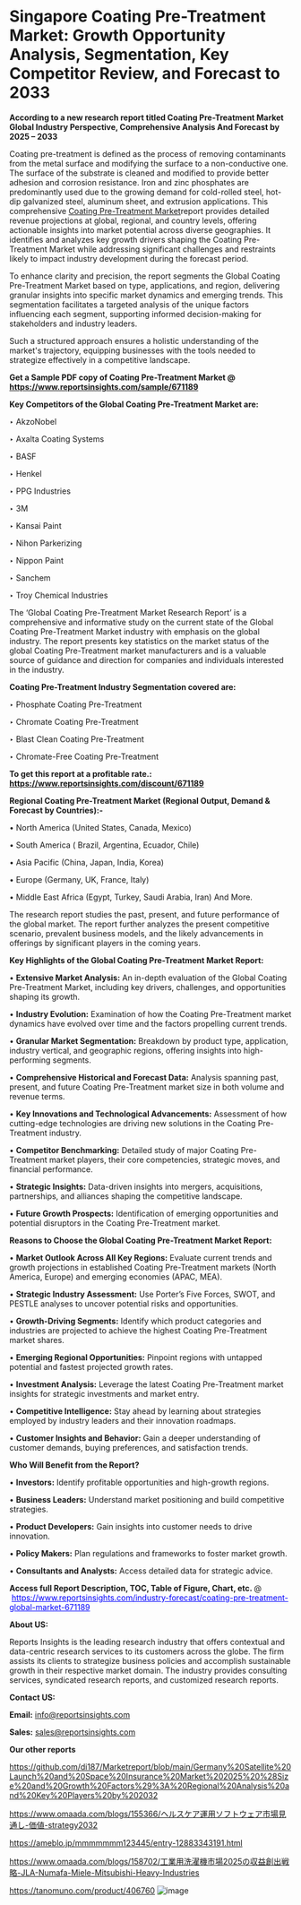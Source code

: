 # Singapore Coating Pre-Treatment Market: Growth Opportunity Analysis, Segmentation, Key Competitor Review, and Forecast to 2033

<strong>According to a new research report titled Coating Pre-Treatment Market Global Industry Perspective, Comprehensive Analysis And Forecast by 2025 – 2033</strong>

Coating pre-treatment is defined as the process of removing contaminants from the metal surface and modifying the surface to a non-conductive one. The surface of the substrate is cleaned and modified to provide better adhesion and corrosion resistance. Iron and zinc phosphates are predominantly used due to the growing demand for cold-rolled steel, hot-dip galvanized steel, aluminum sheet, and extrusion applications. This comprehensive <a href=https://www.reportsinsights.com/sample/671189>Coating Pre-Treatment Market</a>report provides detailed revenue projections at global, regional, and country levels, offering actionable insights into market potential across diverse geographies. It identifies and analyzes key growth drivers shaping the Coating Pre-Treatment Market while addressing significant challenges and restraints likely to impact industry development during the forecast period.

To enhance clarity and precision, the report segments the Global Coating Pre-Treatment Market based on type, applications, and region, delivering granular insights into specific market dynamics and emerging trends. This segmentation facilitates a targeted analysis of the unique factors influencing each segment, supporting informed decision-making for stakeholders and industry leaders.

Such a structured approach ensures a holistic understanding of the market's trajectory, equipping businesses with the tools needed to strategize effectively in a competitive landscape.

<strong>Get a Sample PDF copy of Coating Pre-Treatment Market </strong><strong>@<a href=https://www.reportsinsights.com/sample/671189 style=color:#0000ff;> https://www.reportsinsights.com/sample/671189</a></strong></font>

<strong>Key Competitors of the Global Coating Pre-Treatment Market are:</strong>

‣ AkzoNobel

‣ Axalta Coating Systems

‣ BASF

‣ Henkel

‣ PPG Industries

‣ 3M

‣ Kansai Paint

‣ Nihon Parkerizing

‣ Nippon Paint

‣ Sanchem

‣ Troy Chemical Industries

The ‘Global Coating Pre-Treatment Market Research Report’ is a comprehensive and informative study on the current state of the Global Coating Pre-Treatment Market industry with emphasis on the global industry. The report presents key statistics on the market status of the global Coating Pre-Treatment market manufacturers and is a valuable source of guidance and direction for companies and individuals interested in the industry.

<strong>Coating Pre-Treatment Industry Segmentation covered are:</strong>

‣ Phosphate Coating Pre-Treatment

‣ Chromate Coating Pre-Treatment

‣ Blast Clean Coating Pre-Treatment

‣ Chromate-Free Coating Pre-Treatment

<strong>To get this report at a profitable rate.: <a href=https://www.reportsinsights.com/discount/671189 style=color:#0000ff;>https://www.reportsinsights.com/discount/671189</a></strong></font>

<strong>Regional Coating Pre-Treatment Market (Regional Output, Demand &amp; Forecast by Countries):-</strong>

• North America (United States, Canada, Mexico)

• South America ( Brazil, Argentina, Ecuador, Chile)

• Asia Pacific (China, Japan, India, Korea)

• Europe (Germany, UK, France, Italy)

• Middle East Africa (Egypt, Turkey, Saudi Arabia, Iran) And More.

The research report studies the past, present, and future performance of the global market. The report further analyzes the present competitive scenario, prevalent business models, and the likely advancements in offerings by significant players in the coming years.

<strong>Key Highlights of the Global Coating Pre-Treatment Market Report:</strong>

• <strong>Extensive Market Analysis:</strong> An in-depth evaluation of the Global Coating Pre-Treatment Market, including key drivers, challenges, and opportunities shaping its growth.

• <strong>Industry Evolution:</strong> Examination of how the Coating Pre-Treatment market dynamics have evolved over time and the factors propelling current trends.

• <strong>Granular Market Segmentation:</strong> Breakdown by product type, application, industry vertical, and geographic regions, offering insights into high-performing segments.

• <strong>Comprehensive Historical and Forecast Data:</strong> Analysis spanning past, present, and future Coating Pre-Treatment market size in both volume and revenue terms.

• <strong>Key Innovations and Technological Advancements:</strong> Assessment of how cutting-edge technologies are driving new solutions in the Coating Pre-Treatment industry.

• <strong>Competitor Benchmarking:</strong> Detailed study of major Coating Pre-Treatment market players, their core competencies, strategic moves, and financial performance.

• <strong>Strategic Insights:</strong> Data-driven insights into mergers, acquisitions, partnerships, and alliances shaping the competitive landscape.

• <strong>Future Growth Prospects:</strong> Identification of emerging opportunities and potential disruptors in the Coating Pre-Treatment market.

<strong>Reasons to Choose the Global Coating Pre-Treatment Market Report:</strong>

• <strong>Market Outlook Across All Key Regions:</strong> Evaluate current trends and growth projections in established Coating Pre-Treatment markets (North America, Europe) and emerging economies (APAC, MEA).

• <strong>Strategic Industry Assessment:</strong> Use Porter’s Five Forces, SWOT, and PESTLE analyses to uncover potential risks and opportunities.

• <strong>Growth-Driving Segments:</strong> Identify which product categories and industries are projected to achieve the highest Coating Pre-Treatment market shares.

• <strong>Emerging Regional Opportunities:</strong> Pinpoint regions with untapped potential and fastest projected growth rates.

• <strong>Investment Analysis:</strong> Leverage the latest Coating Pre-Treatment market insights for strategic investments and market entry.

• <strong>Competitive Intelligence:</strong> Stay ahead by learning about strategies employed by industry leaders and their innovation roadmaps.

• <strong>Customer Insights and Behavior:</strong> Gain a deeper understanding of customer demands, buying preferences, and satisfaction trends.

<strong>Who Will Benefit from the Report?</strong>

• <strong>Investors:</strong> Identify profitable opportunities and high-growth regions.

• <strong>Business Leaders:</strong> Understand market positioning and build competitive strategies.

• <strong>Product Developers:</strong> Gain insights into customer needs to drive innovation.

• <strong>Policy Makers:</strong> Plan regulations and frameworks to foster market growth.

• <strong>Consultants and Analysts:</strong> Access detailed data for strategic advice.
</ul>
<strong>Access full Report Description, TOC, Table of Figure, Chart, etc. </strong>@  <a href=https://www.reportsinsights.com/industry-forecast/coating-pre-treatment-global-market-671189 style=color:#0000ff;>https://www.reportsinsights.com/industry-forecast/coating-pre-treatment-global-market-671189</a></font>

<strong><strong>About US</strong>:</strong>

Reports Insights is the leading research industry that offers contextual and data-centric research services to its customers across the globe. The firm assists its clients to strategize business policies and accomplish sustainable growth in their respective market domain. The industry provides consulting services, syndicated research reports, and customized research reports.

<strong>Contact US:</strong>

<p class=""""><b>Email:</b> <a href=mailto:info@reportsinsights.com>info@reportsinsights.com</a></p>
<p class=""""><b>Sales:</b> <a href=mailto:sales@reportsinsights.com>sales@reportsinsights.com</a></p>

<strong>Our other reports</strong>

<a href=https://github.com/di187/Marketreport/blob/main/Germany%20Satellite%20Launch%20and%20Space%20Insurance%20Market%202025%20%28Size%20and%20Growth%20Factors%29%3A%20Regional%20Analysis%20and%20Key%20Players%20by%202032>https://github.com/di187/Marketreport/blob/main/Germany%20Satellite%20Launch%20and%20Space%20Insurance%20Market%202025%20%28Size%20and%20Growth%20Factors%29%3A%20Regional%20Analysis%20and%20Key%20Players%20by%202032</a>

<a href=https://www.omaada.com/blogs/155366/ヘルスケア運用ソフトウェア市場見通し-価値-strategy2032>https://www.omaada.com/blogs/155366/ヘルスケア運用ソフトウェア市場見通し-価値-strategy2032</a>

<a href=https://ameblo.jp/mmmmmmm123445/entry-12883343191.html>https://ameblo.jp/mmmmmmm123445/entry-12883343191.html</a>

<a href=https://www.omaada.com/blogs/158702/工業用洗濯機市場2025の収益創出戦略-JLA-Numafa-Miele-Mitsubishi-Heavy-Industries>https://www.omaada.com/blogs/158702/工業用洗濯機市場2025の収益創出戦略-JLA-Numafa-Miele-Mitsubishi-Heavy-Industries</a>

<a href=https://tanomuno.com/product/406760>https://tanomuno.com/product/406760</a>
![image](https://github.com/user-attachments/assets/aff8b1c3-2b34-470f-89ff-409e986df188)
